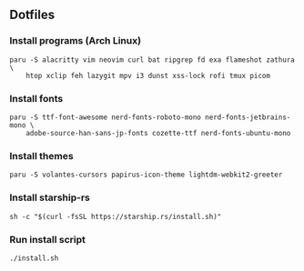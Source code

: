 ## Dotfiles

### Install programs (Arch Linux)
```
paru -S alacritty vim neovim curl bat ripgrep fd exa flameshot zathura \
    htop xclip feh lazygit mpv i3 dunst xss-lock rofi tmux picom
```

### Install fonts
```
paru -S ttf-font-awesome nerd-fonts-roboto-mono nerd-fonts-jetbrains-mono \
    adobe-source-han-sans-jp-fonts cozette-ttf nerd-fonts-ubuntu-mono
```

### Install themes
```
paru -S volantes-cursors papirus-icon-theme lightdm-webkit2-greeter
```

### Install starship-rs
```
sh -c "$(curl -fsSL https://starship.rs/install.sh)"
```

### Run install script
```
./install.sh
```
